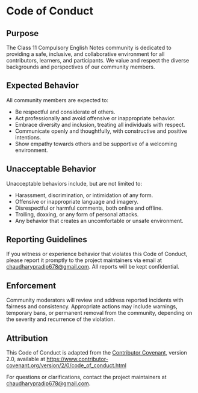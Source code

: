 # Code of Conduct

## Purpose

The Class 11 Compulsory English Notes community is dedicated to providing a safe, inclusive, and collaborative environment for all contributors, learners, and participants. We value and respect the diverse backgrounds and perspectives of our community members.

## Expected Behavior

All community members are expected to:

-  Be respectful and considerate of others.
-  Act professionally and avoid offensive or inappropriate behavior.
-  Embrace diversity and inclusion, treating all individuals with respect.
-  Communicate openly and thoughtfully, with constructive and positive intentions.
-  Show empathy towards others and be supportive of a welcoming environment.

## Unacceptable Behavior

Unacceptable behaviors include, but are not limited to:

-  Harassment, discrimination, or intimidation of any form.
-  Offensive or inappropriate language and imagery.
-  Disrespectful or harmful comments, both online and offline.
-  Trolling, doxxing, or any form of personal attacks.
-  Any behavior that creates an uncomfortable or unsafe environment.

## Reporting Guidelines

If you witness or experience behavior that violates this Code of Conduct, please report it promptly to the project maintainers via email at chaudharypradip678@gmail.com. All reports will be kept confidential.

## Enforcement

Community moderators will review and address reported incidents with fairness and consistency. Appropriate actions may include warnings, temporary bans, or permanent removal from the community, depending on the severity and recurrence of the violation.

## Attribution

This Code of Conduct is adapted from the [Contributor Covenant](https://www.contributor-covenant.org), version 2.0, available at https://www.contributor-covenant.org/version/2/0/code_of_conduct.html

For questions or clarifications, contact the project maintainers at chaudharypradip678@gmail.com.
